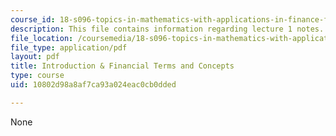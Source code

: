 ```yaml
---
course_id: 18-s096-topics-in-mathematics-with-applications-in-finance-fall-2013
description: This file contains information regarding lecture 1 notes.
file_location: /coursemedia/18-s096-topics-in-mathematics-with-applications-in-finance-fall-2013/10802d98a8af7ca93a024eac0cb0dded_MIT18_S096F13_lecnote1.pdf
file_type: application/pdf
layout: pdf
title: Introduction & Financial Terms and Concepts
type: course
uid: 10802d98a8af7ca93a024eac0cb0dded

---
```

None